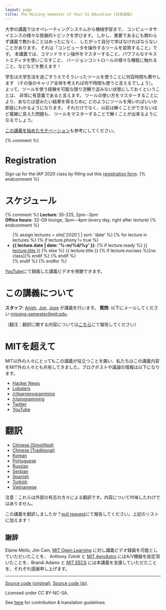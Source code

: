 ```yaml
---
layout: page
title: The Missing Semester of Your CS Education (日本語版)
---
```


大学の講義ではオペレーティングシステムから機械学習まで、
コンピュータサイエンスの様々な発展的トピックを学びます。
しかし、重要であるにも関わらず講義で教わることはめったになく、
したがって自分で学ばなければならないことがあります。
それは「コンピュータを操作するツールを習熟すること」です。
本講義では、コマンドライン操作をマスターすること、パワフルなテキストエディタを使いこなすこと、
バージョンコントロールの様々な機能に触れること、などなどを教えます！

学生は大学生活を過ごすうえでそういったツールを使うことに何百時間も費やします
（その後のキャリア全体を考えれば何千時間も使うと言えるでしょう）。
よって、ツールを使う経験を可能な限り流暢で淀みない状態にしておくということは、
非常に有意義であると言えます。
ツールの使い方をマスターすることにより、あなたは望みたい結果を得るために
どのようにツールを用いればいいか即座にわかるようになります。
それだけでなく、以前は解くことができないほど複雑に見えた問題も、
ツールをマスターすることで解くことが出来るようになるでしょう。

[この講義を始めたモチベーション](/about/)も参考にしてください。

{% comment %}
# Registration

Sign up for the IAP 2020 class by filling out this [registration form](https://forms.gle/TD1KnwCSV52qexVt9).
{% endcomment %}

# スケジュール

{% comment %}
**Lecture**: 35-225, 2pm--3pm<br>
**Office hours**: 32-G9 lounge, 3pm--4pm (every day, right after lecture)
{% endcomment %}

<ul>
{% assign lectures = site['2020'] | sort: 'date' %}
{% for lecture in lectures %}
    {% if lecture.phony != true %}
        <li>
        <strong>{{ lecture.date | date: '%-m/%d/%y' }}</strong>:
        {% if lecture.ready %}
            <a href="{{ lecture.url }}">{{ lecture.title }}</a>
        {% else %}
            {{ lecture.title }} {% if lecture.noclass %}[no class]{% endif %}
        {% endif %}
        </li>
    {% endif %}
{% endfor %}
</ul>

[YouTube](https://www.youtube.com/playlist?list=PLyzOVJj3bHQuloKGG59rS43e29ro7I57J)にて録画した講義ビデオを視聴できます。


# この講義について

**スタッフ**: [Anish](https://www.anishathalye.com/), [Jon](https://thesquareplanet.com/), [Jose](http://josejg.com/) が講義を行います。
**質問**: 以下にメールしてください [missing-semester@mit.edu](mailto:missing-semester@mit.edu).

（翻注：翻訳に関する内容については[こちら](https://github.com/missing-semester-jp/missing-semester-jp.github.io)にて報告してください）



# MITを超えて

MIT以外の人々にとってもこの講義が役立つことを願い、私たちはこの講義内容をMIT外の人々とも共有してきました。ブログポストや議論の情報は以下になります。

 - [Hacker News](https://news.ycombinator.com/item?id=22226380)
 - [Lobsters](https://lobste.rs/s/ti1k98/missing_semester_your_cs_education_mit)
 - [/r/learnprogramming](https://www.reddit.com/r/learnprogramming/comments/eyagda/the_missing_semester_of_your_cs_education_mit/)
 - [/r/programming](https://www.reddit.com/r/programming/comments/eyagcd/the_missing_semester_of_your_cs_education_mit/)
 - [Twitter](https://twitter.com/jonhoo/status/1224383452591509507)
 - [YouTube](https://www.youtube.com/playlist?list=PLyzOVJj3bHQuloKGG59rS43e29ro7I57J)

# 翻訳

- [Chinese (Simplified)](https://missing-semester-cn.github.io/)
- [Chinese (Traditional)](https://missing-semester-zh-hant.github.io/)
- [Korean](https://missing-semester-kr.github.io/)
- [Portuguese](https://missing-semester-pt.github.io/)
- [Russian](https://missing-semester-rus.github.io/)
- [Serbian](https://netboxify.com/missing-semester/)
- [Spanish](https://missing-semester-esp.github.io/)
- [Turkish](https://missing-semester-tr.github.io/)
- [Vietnamese](https://missing-semester-vn.github.io/)

注意：これらは外部の有志の方々による翻訳です。内容について吟味したわけではありません。

この講義を翻訳しましたか？[pull request]((https://github.com/missing-semester/missing-semester/pulls))にて報告してください。上記のリストに加えます！


## 謝辞

Elaine Mello, Jim Cain, [MIT Open
Learning](https://openlearning.mit.edu/) に対し講義ビデオ録画を可能としていただいたことを、
Anthony Zolnik と [MIT
AeroAstro](https://aeroastro.mit.edu/) にはA/V機器を設定頂いたことを、Brandi Adams と
[MIT EECS](https://www.eecs.mit.edu/) には本講義を支援していただたことを、それぞれ感謝申し上げます。


---

<div class="small center">
<p><a href="https://github.com/missing-semester/missing-semester">Source code (original)</a>, <a href="https://github.com/missing-semester-jp/missing-semester-jp.github.io">Source code (jp)</a>.</p>
<p>Licensed under CC BY-NC-SA.</p>
<p>See <a href="/license/">here</a> for contribution &amp; translation guidelines.</p>
</div>
